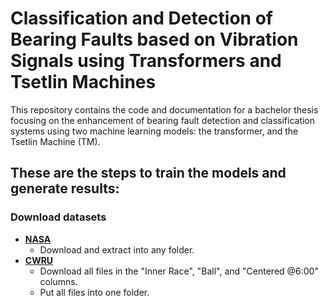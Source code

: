 # Classification and Detection of Bearing Faults based on Vibration Signals using Transformers and Tsetlin Machines

This repository contains the code and documentation for a bachelor thesis focusing on the enhancement of bearing fault detection and classification systems using two machine learning models: the transformer, and the Tsetlin Machine (TM).

## These are the steps to train the models and generate results:

### Download datasets
- [**NASA**]([https://link-url-here.org](https://www.kaggle.com/datasets/vinayak123tyagi/bearing-dataset))
  - Download and extract into any folder.
- [**CWRU**](https://engineering.case.edu/bearingdatacenter/48k-drive-end-bearing-fault-data)
  - Download all files in the "Inner Race", "Ball", and "Centered @6:00" columns.
  - Put all files into one folder.

